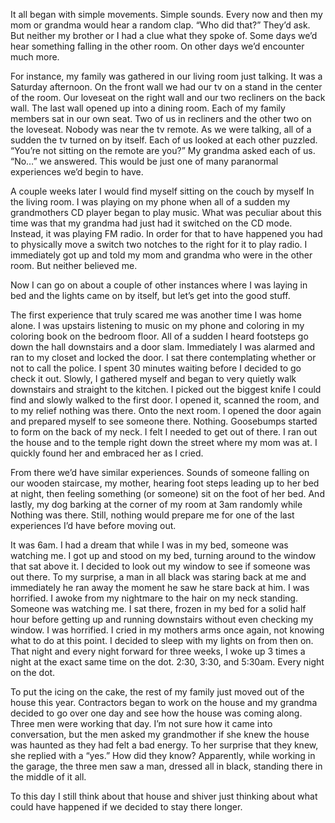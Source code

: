 It all began with simple movements. Simple sounds. Every now and then my mom or grandma would hear a random clap. “Who did that?” They’d ask. But neither my brother or I had a clue what they spoke of. Some days we’d hear something falling in the other room. On other days we’d encounter much more. 

For instance, my family was gathered in our living room just talking. It was a Saturday afternoon. On the front wall we had our tv on a stand in the center of the room. Our loveseat on the right wall and our two recliners on the back wall. The last wall opened up into a dining room. Each of my family members sat in our own seat. Two of us in recliners and the other two on the loveseat. Nobody was near the tv remote. As we were talking, all of a sudden the tv turned on by itself. Each of us looked at each other puzzled. “You’re not sitting on the remote are you?” My grandma asked each of us. “No…” we answered. This would be just one of many paranormal experiences we’d begin to have.

A couple weeks later I would find myself sitting on the couch by myself In the living room. I was playing on my phone when all of a sudden my grandmothers CD player began to play music. What was peculiar about this time was that my grandma had just had it switched on the CD mode. Instead, it was playing FM radio. In order for that to have happened you had to physically move a switch two notches to the right for it to play radio. I immediately got up and told my mom and grandma who were in the other room. But neither believed me. 

Now I can go on about a couple of other instances where I was laying in bed and the lights came on by itself, but let’s get into the good stuff. 

The first experience that truly scared me was another time I was home alone. I was upstairs listening to music on my phone and coloring in my coloring book on the bedroom floor. All of a sudden I heard footsteps go down the hall downstairs and a door slam. Immediately I was alarmed and ran to my closet and locked the door. I sat there contemplating whether or not to call the police. I spent 30 minutes waiting before I decided to go check it out. Slowly, I gathered myself and began to very quietly walk downstairs and straight to the kitchen. I picked out the biggest knife I could find and slowly walked to the first door. I opened it, scanned the room, and to my relief nothing was there. Onto the next room. I opened the door again and prepared myself to see someone there. Nothing. Goosebumps started to form on the back of my neck. I felt I needed to get out of there. I ran out the house and to the temple right down the street where my mom was at. I quickly found her and embraced her as I cried. 

From there we’d have similar experiences. Sounds of someone falling on our wooden staircase, my mother, hearing foot steps leading up to her bed at night, then feeling something (or someone) sit on the foot of her bed. And lastly, my dog barking at the corner of my room at 3am randomly while Nothing was there. Still, nothing would prepare me for one of the last experiences I’d have before moving out.

It was 6am. I had a dream that while I was in my bed, someone was watching me. I got up and stood on my bed, turning around to the window that sat above it. I decided to look out my window to see if someone was out there. To my surprise, a man in all black was staring back at me and immediately he ran away the moment he saw he stare back at him. I was horrified. I awoke from my nightmare to the hair on my neck standing. Someone was watching me. I sat there, frozen in my bed for a solid half hour before getting up and running downstairs without even checking my window. I was horrified. I cried in my mothers arms once again, not knowing what to do at this point. I decided to sleep with my lights on from then on. That night and every night forward for three weeks, I woke up 3 times a night at the exact same time on the dot.  2:30, 3:30, and 5:30am. Every night on the dot. 

To put the icing on the cake, the rest of my family just moved out of the house this year. Contractors began to work on the house and my grandma decided to go over one day and see how the house was coming along. Three men were working that day. I’m not sure how it came into conversation, but the men asked my grandmother if she knew the house was haunted as they had felt a bad energy. To her surprise that they knew, she replied with a “yes.” How did they know? Apparently, while working in the garage, the three men saw a man, dressed all in black, standing there in the middle of it all. 

To this day I still think about that house and shiver just thinking about what could have happened if we decided to stay there longer.
